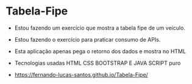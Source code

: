 # Tabela-Fipe
* Estou fazendo um exercício que mostra a tabela fipe de um veículo. <br>
* Estou fazendo o exercício para praticar consumo de APIs. <br>
* Esta aplicação apenas pega o retorno dos dados e mostra no HTML <br>
* Tecnologias usadas HTML CSS BOOTSTRAP E JAVA SCRIPT puro <br>

* https://fernando-lucas-santos.github.io/Tabela-Fipe/
